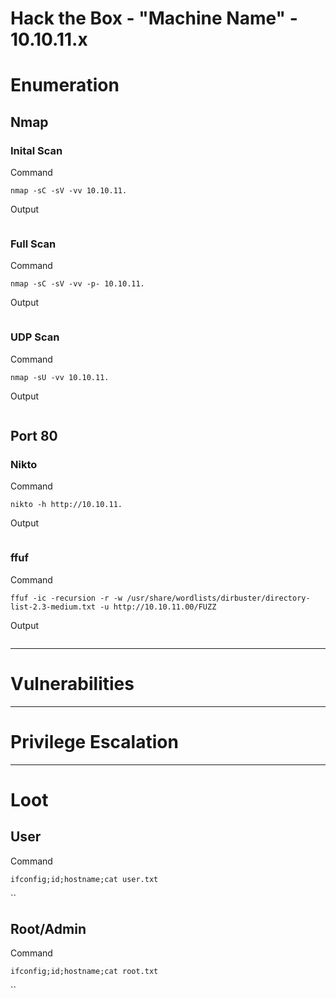 # Hack the Box - "Machine Name" - 10.10.11.x
# Enumeration
## Nmap
### Inital Scan
Command
```
nmap -sC -sV -vv 10.10.11.
```

Output
```

```

### Full Scan
Command
```
nmap -sC -sV -vv -p- 10.10.11.
```

Output
```

```

### UDP Scan
Command
```
nmap -sU -vv 10.10.11.
```

Output
```

```

## Port 80
### Nikto
Command
```
nikto -h http://10.10.11.
```

Output
```

```

### ffuf
Command
```
ffuf -ic -recursion -r -w /usr/share/wordlists/dirbuster/directory-list-2.3-medium.txt -u http://10.10.11.00/FUZZ
```

Output
```

```
 
---

# Vulnerabilities


---

# Privilege Escalation


---

# Loot
## User
Command
```
ifconfig;id;hostname;cat user.txt
```
``
>

## Root/Admin
Command
```
ifconfig;id;hostname;cat root.txt
```
``
>
